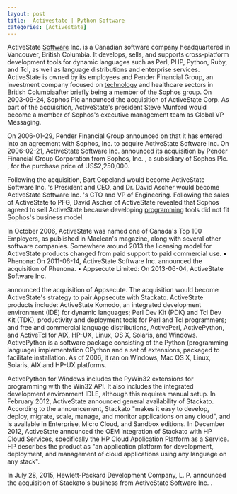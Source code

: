 ```yaml
---
layout: post
title:  Activestate | Python Software
categories: [Activestate]
---
```


ActiveState [Software](https://python-software.github.io/Eric-Software) Inc. is a Canadian software company headquartered in Vancouver, British Columbia. It develops, sells, and supports cross-platform development tools for dynamic languages such as Perl, PHP, Python, Ruby, and Tcl, as well as language distributions and enterprise services. ActiveState is owned by its employees and Pender Financial Group, an investment company focused on [technology](https://data-science-blog.github.io/Committee-On-Data-For-Science-And-Technology) and healthcare sectors in British Columbiaafter briefly being a member of the Sophos group. On 2003-09-24, Sophos Plc announced the acquisition of ActiveState Corp. As part of the acquisition, ActiveState's president Steve Munford would become a member of Sophos's executive management team as Global VP Messaging.

On 2006-01-29, Pender Financial Group announced on that it has entered into an agreement with Sophos, Inc. to acquire ActiveState Software Inc. On 2006-02-21, ActiveState Software Inc. announced its acquisition by Pender Financial Group Corporation from Sophos, Inc. , a subsidiary of Sophos Plc. , for the purchase price of US$2,250,000.

Following the acquisition, Bart Copeland would become ActiveState Software Inc. 's President and CEO, and Dr. David Ascher would become ActiveState Software Inc. 's CTO and VP of Engineering. Following the sales of ActiveState to PFG, David Ascher of ActiveState revealed that Sophos agreed to sell ActiveState because developing [programming](https://python-software.github.io/Core-Python-Programming) tools did not fit Sophos's business model.

In October 2006, ActiveState was named one of Canada's Top 100 Employers, as published in Maclean's magazine, along with several other software companies. Somewhere around 2013 the licensing model for ActiveState products changed from paid support to paid commercial use. • Phenona: On 2011-06-14, ActiveState Software Inc. announced the acquisition of Phenona. • Appsecute Limited: On 2013-06-04, ActiveState Software Inc.

announced the acquisition of Appsecute. The acquisition would become ActiveState's strategy to pair Appsecute with Stackato. ActiveState products include: ActiveState Komodo, an integrated development environment (IDE) for dynamic languages; Perl Dev Kit (PDK) and Tcl Dev Kit (TDK), productivity and deployment tools for Perl and Tcl programmers; and free and commercial language distributions, ActivePerl, ActivePython, and ActiveTcl for AIX, HP-UX, Linux, OS X, Solaris, and Windows. ActivePython is a software package consisting of the Python (programming language) implementation CPython and a set of extensions, packaged to facilitate installation. As of 2006, it ran on Windows, Mac OS X, Linux, Solaris, AIX and HP-UX platforms.

ActivePython for Windows includes the PyWin32 extensions for programming with the Win32 API. It also includes the integrated development environment IDLE, although this requires manual setup. In February 2012, ActiveState announced general availability of Stackato. According to the announcement, Stackato "makes it easy to develop, deploy, migrate, scale, manage, and monitor applications on any cloud", and is available in Enterprise, Micro Cloud, and Sandbox editions. In December 2012, ActiveState announced the OEM integration of Stackato with HP Cloud Services, specifically the HP Cloud Application Platform as a Service. HP describes the product as "an application platform for development, deployment, and management of cloud applications using any language on any stack".

In July 28, 2015, Hewlett-Packard Development Company, L. P. announced the acquisition of Stackato's business from ActiveState Software Inc. .

